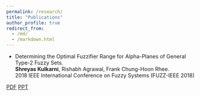 ```yaml
---
permalink: /research/
title: "Publications"
author_profile: true
redirect_from: 
  - /md/
  - /markdown.html
---
```


* Determining the Optimal Fuzzifier Range for Alpha-Planes of General Type-2 Fuzzy Sets.  
  **Shreyas Kulkarni**, Rishabh Agrawal, Frank Chung-Hoon Rhee.  
  2018 IEEE International Conference on Fuzzy Systems (FUZZ-IEEE 2018)

[PDF](https://ieeexplore.ieee.org/abstract/document/8491556)    [PPT](https://www.dropbox.com/s/w9h50w3nns67ko5/WCCI-2018%20Shreyas%20Kulkarni%20Presentation.pptx?dl=0)
